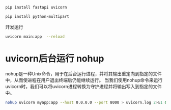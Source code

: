 ```bash
pip install fastapi uvicorn

pip install python-multipart

```
开发运行
```bash
uvicorn main:app  --reload
```

# uvicorn后台运行 nohup
nohup是一种Unix命令，用于在后台运行进程，并将其输出重定向到指定的文件中，从而使进程在用户退出终端后仍能继续运行。
当我们使用nohup命令来运行uvicorn时，我们可以将uvicorn进程转换为守护进程并将输出写入到指定的文件中。

```bash
nohup uvicorn myapp:app --host 0.0.0.0 --port 8000 > uvicorn.log 2>&1 &
```


